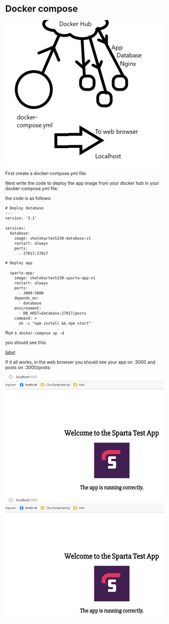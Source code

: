 # Docker compose

![Alt text](pics/diagram.png)

First create a docker-compose.yml file:

Next write the code to deploy the app image from your docker hub in your docker-compose.yml file:

the code is as follows:

```
# Deploy database
---
version: '3.1'

services:
  database:
    image: shaleka/tech230-database:v1
    restart: always
    ports:
      - 27017:27017
```

```
# Deploy app

  sparta-app:
    image: shaleka/tech230-sparta-app:v1
    restart: always
    ports:
      - 3000:3000
    depends_on:
      - database
    environment:
      - DB_HOST=database:27017/posts
    command: >
      sh -c "npm install && npm start"
```

Run ```$ docker-compose up -d```

you should see this:

[label](docker-compose.md)

If it all works, in the web browser you should see your app on :3000 and posts on :3000/posts:

![Alt text](pics/local3000.png)
![Alt text](pics/local3000posts.png)